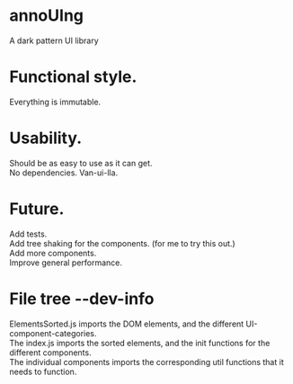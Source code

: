 # annoUIng
A dark pattern UI library

# Functional style.
Everything is immutable.

# Usability.
Should be as easy to use as it can get.<br>
No dependencies. Van-ui-lla.<br>

# Future.
Add tests.<br>
Add tree shaking for the components. (for me to try this out.)<br>
Add more components.<br>
Improve general performance.<br>

# File tree --dev-info
ElementsSorted.js imports the DOM elements, and the different UI-component-categories.<br>
The index.js imports the sorted elements, and the init functions for the different components.<br>
The individual components imports the corresponding util functions that it needs to function.<br>
